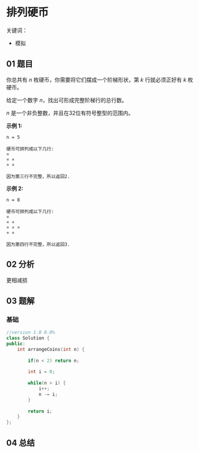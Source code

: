 # 排列硬币
关键词：

- 模拟

## 01 题目

你总共有 *n* 枚硬币，你需要将它们摆成一个阶梯形状，第 *k* 行就必须正好有 *k* 枚硬币。

给定一个数字 *n*，找出可形成完整阶梯行的总行数。

*n* 是一个非负整数，并且在32位有符号整型的范围内。

**示例 1:**

```
n = 5

硬币可排列成以下几行:
¤
¤ ¤
¤ ¤

因为第三行不完整，所以返回2.
```

**示例 2:**

```
n = 8

硬币可排列成以下几行:
¤
¤ ¤
¤ ¤ ¤
¤ ¤

因为第四行不完整，所以返回3.
```

## 02 分析

更相减损

## 03 题解

### 基础

```c++
//version 1.0 0.0%
class Solution {
public:
    int arrangeCoins(int n) {
        
        if(n < 2) return n;
        
        int i = 0;
        
        while(n > i) {
            i++;
            n -= i;
        }
        
        return i;
    }
};
```

## 04 总结

